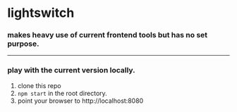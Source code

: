 # lightswitch### makes heavy use of current frontend tools but has no set purpose.---### play with the current version locally.1. clone this repo2. `npm start` in the root directory.3. point your browser to http://localhost:8080